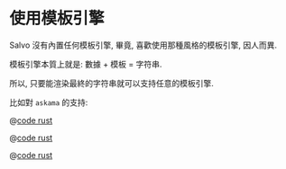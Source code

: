 # 使用模板引擎

Salvo 沒有內置任何模板引擎, 畢竟, 喜歡使用那種風格的模板引擎, 因人而異.

模板引擎本質上就是: 數據 + 模板 = 字符串.

所以, 只要能渲染最終的字符串就可以支持任意的模板引擎.

比如對 `askama` 的支持:

<CodeGroup>
  <CodeGroupItem title="main.rs" active>

@[code rust](../../../../codes/template-askama/src/main.rs)

  </CodeGroupItem>
  <CodeGroupItem title="Cargo.toml">

@[code rust](../../../../codes/template-askama/Cargo.toml)

  </CodeGroupItem>
  <CodeGroupItem title="template/hello.toml">

@[code rust](../../../../codes/template-askama/templates/hello.html)

  </CodeGroupItem>
</CodeGroup>
